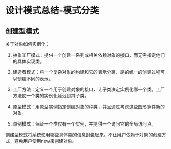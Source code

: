 # 设计模式总结-模式分类

## 创建型模式

关于对象如何实例化：

1. 抽象工厂模式：提供一个创建一系列或相关依赖对象的接口，而无需指定他们的具体实现类。

2. 建造者模式：将一个复杂对象的构建和它的表示分离，是的统一的创建过程可以创建不同的表示。

3. 工厂方法：定义一个用于创建对象的接口，让子类决定实例化哪一个类。工厂方法使一个类的实例化延迟到其子类。

4. 原型模式：用原型实例指定创建对象的种类，并且通过考虑这些圆形穿件新的对象。

5. 单例模式：保证一个类仅有一个实例，并提供一个访问它的全局访问点。

创建型模式将系统使用哪些具体类的信息封装起来。不让用户依赖于对象的创建方式，避免用户使用new来创建对象。